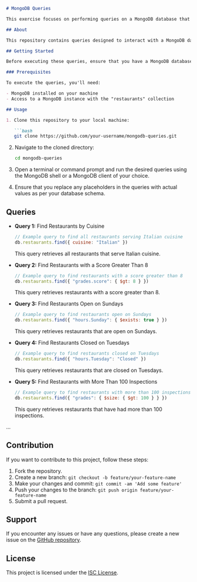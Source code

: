 ```markdown
# MongoDB Queries

This exercise focuses on performing queries on a MongoDB database that manages information about restaurants in New York City. Here, you will find queries to carry out various operations on the restaurants collection.

## About

This repository contains queries designed to interact with a MongoDB database. These queries are part of the Sprint 5.4 assignment for the Node.js specialization at IT-Academy.

## Getting Started

Before executing these queries, ensure that you have a MongoDB database up and running. Additionally, make sure you have a collection named "restaurants" populated with the provided data.

### Prerequisites

To execute the queries, you'll need:

- MongoDB installed on your machine
- Access to a MongoDB instance with the "restaurants" collection

## Usage

1. Clone this repository to your local machine:

   ```bash
   git clone https://github.com/your-username/mongodb-queries.git
   ```

2. Navigate to the cloned directory:

   ```bash
   cd mongodb-queries
   ```

3. Open a terminal or command prompt and run the desired queries using the MongoDB shell or a MongoDB client of your choice.

4. Ensure that you replace any placeholders in the queries with actual values as per your database schema.

## Queries

- **Query 1:** Find Restaurants by Cuisine

   ```javascript
   // Example query to find all restaurants serving Italian cuisine
   db.restaurants.find({ cuisine: "Italian" })
   ```

   This query retrieves all restaurants that serve Italian cuisine.

- **Query 2:** Find Restaurants with a Score Greater Than 8

   ```javascript
   // Example query to find restaurants with a score greater than 8
   db.restaurants.find({ "grades.score": { $gt: 8 } })
   ```

   This query retrieves restaurants with a score greater than 8.

- **Query 3:** Find Restaurants Open on Sundays

   ```javascript
   // Example query to find restaurants open on Sundays
   db.restaurants.find({ "hours.Sunday": { $exists: true } })
   ```

   This query retrieves restaurants that are open on Sundays.

- **Query 4:** Find Restaurants Closed on Tuesdays

   ```javascript
   // Example query to find restaurants closed on Tuesdays
   db.restaurants.find({ "hours.Tuesday": "Closed" })
   ```

   This query retrieves restaurants that are closed on Tuesdays.

- **Query 5:** Find Restaurants with More Than 100 Inspections

   ```javascript
   // Example query to find restaurants with more than 100 inspections
   db.restaurants.find({ "grades": { $size: { $gt: 100 } } })
   ```

   This query retrieves restaurants that have had more than 100 inspections.

...

## Contribution

If you want to contribute to this project, follow these steps:

1. Fork the repository.
2. Create a new branch: `git checkout -b feature/your-feature-name`
3. Make your changes and commit: `git commit -am 'Add some feature'`
4. Push your changes to the branch: `git push origin feature/your-feature-name`
5. Submit a pull request.

## Support

If you encounter any issues or have any questions, please create a new issue on the [GitHub repository](https://github.com/Aredhel269/mongoDB-queries/issues).

## License

This project is licensed under the [ISC License](https://opensource.org/licenses/ISC).
